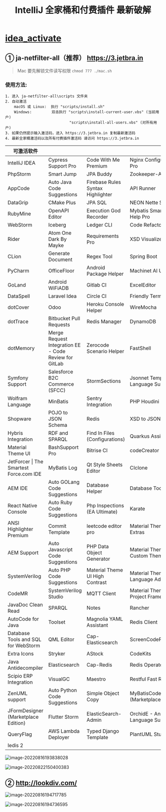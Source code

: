 ﻿---
title: 'IntelliJ 全家桶和付费插件 最新破解'
classes: wide
categories: JetBrains
tags: JetBrains
---

# [idea_activate](https://github.com/LemonIT66/idea_activate)

## ① ja-netfilter-all（推荐）  https://3.jetbra.in

> Mac 要先解锁文件读写权限 ``chmod 777 ./mac.sh``

### 使用方法:

```
1. 进入 ja-netfilter-all\scripts 文件夹
2. 自动激活
	macOS 或 Linux: 	执行 "scripts/install.sh"
    Windows: 		 双击执行 "scripts\install-current-user.vbs" (当前用户)
                             "scripts\install-all-users.vbs" (对所有用户)
3. 如果仍然提示输入激活码，进入 https://3.jetbra.in 复制最新激活码
4. 最新全家桶激活码以及所有付费插件激活码 请访问 https://3.jetbra.in

```

| 可激活软件                                   |                                                       |                                   |                                            |
|-----------------------------------------|-------------------------------------------------------|-----------------------------------|--------------------------------------------|
| IntelliJ IDEA                           | Cypress Support Pro                                   | Code With Me Premium              | Nginx Configuration Pro                    |
| PhpStorm                                | Smart Jump                                            | JPA Buddy                         | Zookeeper-Admin                            |
| AppCode                                 | Auto Java Code Suggestions                            | Firebase Rules Syntax Highlighter | API Runner                                 |
| DataGrip                                | CMake Plus                                            | JPA SQL                           | NEON Nette Support                         |
| RubyMine                                | OpenAPI Editor                                        | Execution God Recorder            | Mybatis Smart Code Help Pro                |
| WebStorm                                | Iceberg                                               | Ledger CLI                        | Code Refactor AI                           |
| Rider                                   | Atom One Dark By Mayke                                | Requirements Pro                  | XSD Visualizer                             |
| CLion                                   | Generate Document                                     | Regex Tool                        | Spring Boot                                |
| PyCharm                                 | OfficeFloor                                           | Android Package Helper            | Machinet AI Unit Tests                     |
| GoLand                                  | Android WiFiADB                                       | Gitlab CI                         | ExcelEditor                                |
| DataSpell                               | Laravel Idea                                          | Circle CI                         | Friendly Terminal                          |
| dotCover                                | Odoo                                                  | Heroku Console Helper             | WireMocha                                  |
| dotTrace                                | Bitbucket Pull Requests                               | Redis Manager                     | DynamoDB                                   |
| dotMemory                               | Merge Request Integration EE - Code Review for GitLab | Zerocode Scenario Helper          | FastShell                                  |
| Symfony Support                         | Salesforce B2C Commerce (SFCC)                        | StormSections                     | Jsonnet Templating Language Support        |
| Wolfram Language                        | MinBatis                                              | Sentry Integration                | PHP Houdini                                |
| Shopware                                | POJO to JSON Schema                                   | Redis                             | XSD to JSON Schema                         |
| Hybris Integration                      | RDF and SPARQL                                        | Find In Files (Configurations)    | Quarkus Assistant                          |
| Material Theme UI                       | BashSupport Pro                                       | Bitrise CI                        | codeCreator                                |
| JetForcer \| The Smartest Force.com IDE | MyBatis Log                                           | Qt Style Sheets Editor            | CIclone                                    |
| AEM IDE                                 | Auto GOLang Code Suggestions                          | Database Helper                   | Database Tool                              |
| React Native Console                    | Auto Ruby Code Suggestions                            | Php Inspections (EA Ultimate)     | Karate                                     |
| ANSI Highlighter Premium                | Commit Template                                       | leetcode editor pro               | Material Theme UI Extras                   |
| AEM Support                             | Auto Javascript Code Suggestions                      | PHP Data Object Generator         | Material Theme UI Custom Theme             |
| SystemVerilog                           | Auto PHP Code Suggestions                             | Material Theme UI High Contrast   | Material Theme UI Language Additions       |
| CodeMR                                  | SystemVerilog Studio                                  | MQTT Client                       | Material Theme UI Project Frame            |
| JavaDoc Clean Read                      | SPARQL                                                | Notes                             | Rancher                                    |
| AutoCode for Java                       | Toolset                                               | Magnolia YAML Assistant           | Redis Client                               |
| Database Tools and SQL for WebStorm     | QML Editor                                            | Cap-Elasticsearch                 | ScreenCodePro                              |
| Extra Icons                             | Stryker                                               | AStock                            | CodeKits                                   |
| Java Antidecompiler                     | Elasticsearch                                         | Cap-Redis                         | Redis Operator                             |
| Scipio ERP Integration                  | VisualGC                                              | Maestro                           | Restful Fast Request                       |
| ZenUML support                          | Auto Python Code Suggestions                          | Simple Object Copy                | MyBatisCodeHelperPro (Marketplace Edition) |
| JFormDesigner (Marketplace Edition)     | Flutter Storm                                         | ElasticSearch-Admin               | OrchidE - Ansible Language Support         |
| QueryFlag                               | AWS Lambda Deployer                                   | Typed Django Template             | PlantUML Studio                            |
| Iedis 2                                 |                                                       |                                   |                                            |

![image-20220816193838028](http://shfs.cf/img/202208161938082.png)

![image-20220822150400383](http://shfs.cf/img/202208221504462.png)

## ② http://lookdiv.com/

![image-20220816194717785](http://shfs.cf/img/202208161947102.png)

![image-20220816194736595](http://shfs.cf/img/202208161947646.png)